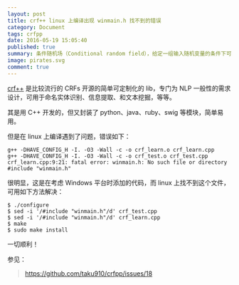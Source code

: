 ```yaml
---
layout: post
title: crf++ linux 上编译出现 winmain.h 找不到的错误
category: Document
tags: crfpp
date: 2016-05-19 15:05:40
published: true
summary: 条件随机场（Conditional random field），给定一组输入随机变量的条件下可推断出另一组输出随机变量的条件概率分布模型，其特点是假设输出随机变量构成马尔科夫随机场。CRF 可用于不同的预测问题。
image: pirates.svg
comment: true
---
```


[crf++](https://github.com/taku910/crfpp) 是比较流行的 CRFs 开源的简单可定制化的 lib，专门为 NLP 一般性的需求设计，可用于命名实体识别、信息提取、和文本挖掘，等等。

其是用 C++ 开发的，但又封装了 python、java、ruby、swig 等模块，简单易用。

但是在 linux 上编译遇到了问题，错误如下：

```
g++ -DHAVE_CONFIG_H -I. -O3 -Wall -c -o crf_learn.o crf_learn.cpp
g++ -DHAVE_CONFIG_H -I. -O3 -Wall -c -o crf_test.o crf_test.cpp
crf_learn.cpp:9:21: fatal error: winmain.h: No such file or directory
#include "winmain.h"
```

很明显，这是在考虑 Windows 平台时添加的代码，而 linux 上找不到这个文件，可用如下方法解决：


```
$ ./configure
$ sed -i '/#include "winmain.h"/d' crf_test.cpp
$ sed -i '/#include "winmain.h"/d' crf_learn.cpp
$ make
$ sudo make install
```

一切顺利！

参见：

> https://github.com/taku910/crfpp/issues/18
